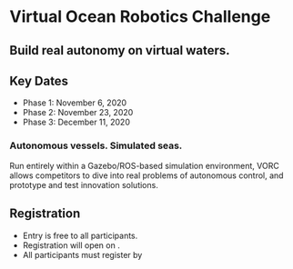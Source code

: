 # Virtual Ocean Robotics Challenge

<!--Slogan -->
## Build real autonomy on virtual waters.


## Key Dates
* Phase 1: November 6, 2020
* Phase 2: November 23, 2020
* Phase 3: December 11, 2020

### Autonomous vessels. Simulated seas.
Run entirely within a Gazebo/ROS-based simulation environment, VORC allows competitors 
to dive into real problems of autonomous control, and prototype and test innovation solutions.

### 

<!-- Video here? -->



## Registration
* Entry is free to all participants.
* Registration will open on <DATE>. 
* All participants must register by <DATE>



<!--
  - Slogan of the competition. E.g.: Revolutionize how we operate in the
    underground domain.
  - Dates: Maybe we could do a phase 1 one month before the final, a phase 2 two
    weeks before and a phase 3 around December 11
  - Two or three secondary short sentences about features of the competition.
    E.g.: Gazebo/ROS-based, maritime environment
  - Text near the main video.
  - Text for registration (when it opens, when it closes, no cost!

  Some references:
  https://www.colinatriste.es/
  https://www.subtchallenge.com/
-->
